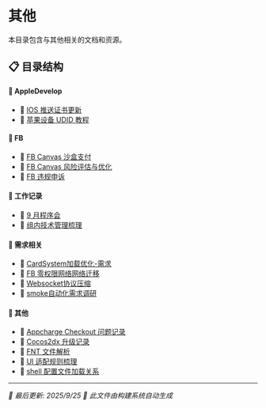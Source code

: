 # 其他

本目录包含与其他相关的文档和资源。

## 📋 目录结构


#### 📁 AppleDevelop

  - 📝 [IOS 推送证书更新](AppleDevelop/IOS%20%E6%8E%A8%E9%80%81%E8%AF%81%E4%B9%A6%E6%9B%B4%E6%96%B0)
  - 📝 [苹果设备 UDID 教程](AppleDevelop/%E8%8B%B9%E6%9E%9C%E8%AE%BE%E5%A4%87%20UDID%20%E6%95%99%E7%A8%8B)


#### 📁 FB 

  - 📝 [FB Canvas 沙盒支付](FB%20/FB%20Canvas%20%E6%B2%99%E7%9B%92%E6%94%AF%E4%BB%98)
  - 📝 [FB Canvas 风险评估与优化](FB%20/FB%20Canvas%20%E9%A3%8E%E9%99%A9%E8%AF%84%E4%BC%B0%E4%B8%8E%E4%BC%98%E5%8C%96)
  - 📝 [FB 违规申诉](FB%20/FB%20%E8%BF%9D%E8%A7%84%E7%94%B3%E8%AF%89)


#### 📁 工作记录

  - 📝 [9 月程序会](%E5%B7%A5%E4%BD%9C%E8%AE%B0%E5%BD%95/9%20%E6%9C%88%E7%A8%8B%E5%BA%8F%E4%BC%9A)
  - 📝 [组内技术管理梳理](%E5%B7%A5%E4%BD%9C%E8%AE%B0%E5%BD%95/%E7%BB%84%E5%86%85%E6%8A%80%E6%9C%AF%E7%AE%A1%E7%90%86%E6%A2%B3%E7%90%86)


#### 📁 需求相关

  - 📝 [CardSystem加载优化-需求](%E9%9C%80%E6%B1%82%E7%9B%B8%E5%85%B3/CardSystem%E5%8A%A0%E8%BD%BD%E4%BC%98%E5%8C%96-%E9%9C%80%E6%B1%82)
  - 📝 [FB 零权限网络网络迁移](%E9%9C%80%E6%B1%82%E7%9B%B8%E5%85%B3/FB%20%E9%9B%B6%E6%9D%83%E9%99%90%E7%BD%91%E7%BB%9C%E7%BD%91%E7%BB%9C%E8%BF%81%E7%A7%BB)
  - 📝 [Websocket协议压缩](%E9%9C%80%E6%B1%82%E7%9B%B8%E5%85%B3/Websocket%E5%8D%8F%E8%AE%AE%E5%8E%8B%E7%BC%A9)
  - 📝 [smoke自动化需求调研](%E9%9C%80%E6%B1%82%E7%9B%B8%E5%85%B3/smoke%E8%87%AA%E5%8A%A8%E5%8C%96%E9%9C%80%E6%B1%82%E8%B0%83%E7%A0%94)


#### 📝 其他

- 📝 [Appcharge Checkout 问题记录](Appcharge%20Checkout%20%E9%97%AE%E9%A2%98%E8%AE%B0%E5%BD%95)
- 📝 [Cocos2dx 升级记录](Cocos2dx%20%E5%8D%87%E7%BA%A7%E8%AE%B0%E5%BD%95)
- 📝 [FNT 文件解析](FNT%20%E6%96%87%E4%BB%B6%E8%A7%A3%E6%9E%90)
- 📝 [UI 适配规则梳理](UI%20%E9%80%82%E9%85%8D%E8%A7%84%E5%88%99%E6%A2%B3%E7%90%86)
- 📝 [shell 配置文件加载关系](shell%20%E9%85%8D%E7%BD%AE%E6%96%87%E4%BB%B6%E5%8A%A0%E8%BD%BD%E5%85%B3%E7%B3%BB)


---

*📅 最后更新: 2025/9/25*
*🤖 此文件由构建系统自动生成*
